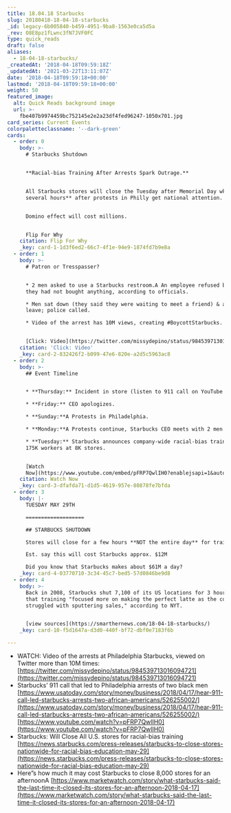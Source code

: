 ```yaml
---
title: 18.04.18 Starbucks
slug: 20180418-18-04-18-starbucks
_id: legacy-6b005840-b459-4951-9ba8-1563e0ca5d5a
_rev: O8E8pz1fLwnc3fN7JVF0FC
type: quick_reads
draft: false
aliases:
  - 18-04-18-starbucks/
_createdAt: '2018-04-18T09:59:18Z'
_updatedAt: '2021-03-22T13:11:07Z'
date: '2018-04-18T09:59:18+00:00'
lastmod: '2018-04-18T09:59:18+00:00'
weight: 50
featured_image:
  alt: Quick Reads background image
  url: >-
    fbe407b9974459bc752145e2e2a23df4fed96247-1050x701.jpg
card_series: Current Events
colorpaletteclassname: '--dark-green'
cards:
  - order: 0
    body: >-
      # Starbucks Shutdown


      **Racial-bias Training After Arrests Spark Outrage.**


      All Starbucks stores will close the Tuesday after Memorial Day wkd **for
      several hours** after protests in Philly get national attention.


      Domino effect will cost millions.


      Flip For Why
    citation: Flip For Why
    _key: card-1-1d3f6ed2-66c7-4f1e-94e9-1874fd7b9e8a
  - order: 1
    body: >-
      # Patron or Tresspasser?


      * 2 men asked to use a Starbucks restroom.A An employee refused because
      they had not bought anything, according to officials.

      * Men sat down (they said they were waiting to meet a friend) & asked to
      leave; police called.

      * Video of the arrest has 10M views, creating #BoycottStarbucks.


      [Click: Video](https://twitter.com/missydepino/status/984539713016094721)
    citation: 'Click: Video'
    _key: card-2-832426f2-b099-47e6-820e-a2d5c5963ac8
  - order: 2
    body: >-
      ## Event Timeline


      * **Thursday:** Incident in store (listen to 911 call on YouTube below).

      * **Friday:** CEO apologizes.

      * **Sunday:**A Protests in Philadelphia.

      * **Monday:**A Protests continue, Starbucks CEO meets with 2 men.

      * **Tuesday:** Starbucks announces company-wide racial-bias training for
      175K workers at 8K stores.


      [Watch
      Now](https://www.youtube.com/embed/pFRP7QwlIH0?enablejsapi=1&autoplay=1&rel=0)
    citation: Watch Now
    _key: card-3-dfafda71-d1d5-4619-957e-80878fe7bfda
  - order: 3
    body: |-
      TUESDAY MAY 29TH

      ===================

      ## STARBUCKS SHUTDOWN

      Stores will close for a few hours **NOT the entire day** for training.

      Est. say this will cost Starbucks approx. $12M

      Did you know that Starbucks makes about $61M a day?
    _key: card-4-03770710-3c34-45c7-bed5-57d0846be9d8
  - order: 4
    body: >-
      Back in 2008, Starbucks shut 7,100 of its US locations for 3 hours. But
      that training "focused more on making the perfect latte as the company
      struggled with sputtering sales," according to NYT.


      [view sources](https://smarthernews.com/18-04-18-starbucks/)
    _key: card-10-f5d1647a-d3d0-440f-bf72-dbf0e7183f6b

---
```

* WATCH: Video of the arrests at Philadelphia Starbucks, viewed on Twitter more than 10M times:  
[https://twitter.com/missydepino/status/984539713016094721](https://twitter.com/missydepino/status/984539713016094721)
* Starbucks’ 911 call that led to Philadelphia arrests of two black men  
[https://www.usatoday.com/story/money/business/2018/04/17/hear-911-call-led-starbucks-arrests-two-african-americans/526255002/](https://www.usatoday.com/story/money/business/2018/04/17/hear-911-call-led-starbucks-arrests-two-african-americans/526255002/)  
[https://www.youtube.com/watch?v=pFRP7QwlIH0](https://www.youtube.com/watch?v=pFRP7QwlIH0)
* Starbucks: Will Close All U.S. stores for racial-bias training  
[https://news.starbucks.com/press-releases/starbucks-to-close-stores-nationwide-for-racial-bias-education-may-29](https://news.starbucks.com/press-releases/starbucks-to-close-stores-nationwide-for-racial-bias-education-may-29)
* Here”s how much it may cost Starbucks to close 8,000 stores for an afternoonA [https://www.marketwatch.com/story/what-starbucks-said-the-last-time-it-closed-its-stores-for-an-afternoon-2018-04-17](https://www.marketwatch.com/story/what-starbucks-said-the-last-time-it-closed-its-stores-for-an-afternoon-2018-04-17)